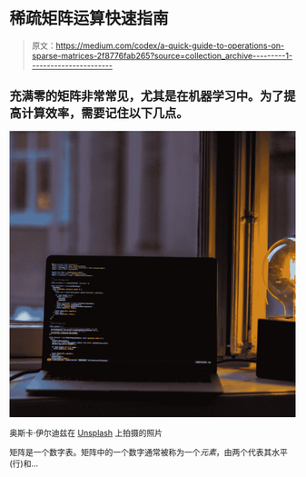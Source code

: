 # 稀疏矩阵运算快速指南

> 原文：<https://medium.com/codex/a-quick-guide-to-operations-on-sparse-matrices-2f8776fab265?source=collection_archive---------1----------------------->

## 充满零的矩阵非常常见，尤其是在机器学习中。为了提高计算效率，需要记住以下几点。

![](img/63a084dae26724b4a9d495af6b17de71.png)

奥斯卡·伊尔迪兹在 [Unsplash](https://unsplash.com?utm_source=medium&utm_medium=referral) 上拍摄的照片

矩阵是一个数字表。矩阵中的一个数字通常被称为一个*元素*，由两个代表其水平(行)和…